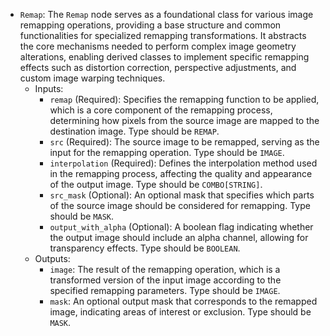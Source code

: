 - `Remap`: The `Remap` node serves as a foundational class for various image remapping operations, providing a base structure and common functionalities for specialized remapping transformations. It abstracts the core mechanisms needed to perform complex image geometry alterations, enabling derived classes to implement specific remapping effects such as distortion correction, perspective adjustments, and custom image warping techniques.
    - Inputs:
        - `remap` (Required): Specifies the remapping function to be applied, which is a core component of the remapping process, determining how pixels from the source image are mapped to the destination image. Type should be `REMAP`.
        - `src` (Required): The source image to be remapped, serving as the input for the remapping operation. Type should be `IMAGE`.
        - `interpolation` (Required): Defines the interpolation method used in the remapping process, affecting the quality and appearance of the output image. Type should be `COMBO[STRING]`.
        - `src_mask` (Optional): An optional mask that specifies which parts of the source image should be considered for remapping. Type should be `MASK`.
        - `output_with_alpha` (Optional): A boolean flag indicating whether the output image should include an alpha channel, allowing for transparency effects. Type should be `BOOLEAN`.
    - Outputs:
        - `image`: The result of the remapping operation, which is a transformed version of the input image according to the specified remapping parameters. Type should be `IMAGE`.
        - `mask`: An optional output mask that corresponds to the remapped image, indicating areas of interest or exclusion. Type should be `MASK`.
